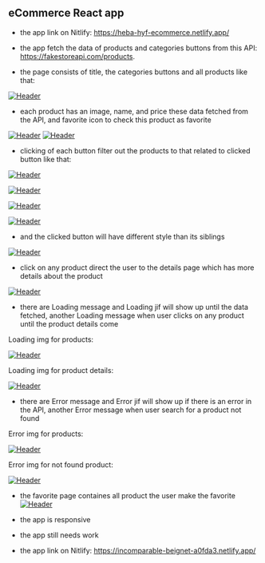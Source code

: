 ## eCommerce React app

- the app link on Nitlify:
https://heba-hyf-ecommerce.netlify.app/

- the app fetch the data of products and categories buttons from this API: https://fakestoreapi.com/products.

- the page consists of title, the categories buttons and all products like that:

[![Header](https://res.cloudinary.com/hapiii/image/upload/v1668539497/HYF/React/ouru2f5ao9f4bva4pga9.png)](https://some-url.dev/)



- each product has an image, name, and price these data fetched from the API, and favorite icon to check this product as favorite

[![Header](https://res.cloudinary.com/hapiii/image/upload/v1669806335/react-apps/umutp3sqiufzpefwkkfp.jpg)](https://some-url.dev/)
[![Header](https://res.cloudinary.com/hapiii/image/upload/v1669231585/react-apps/woekupkqztv15fi2aokh.jpg)](https://some-url.dev/)



- clicking of each button filter out the products to that related to clicked button like that:

[![Header](https://res.cloudinary.com/hapiii/image/upload/v1668539494/HYF/React/n5vkyysce0tbl38gnp7r.png)](https://some-url.dev/)

[![Header](https://res.cloudinary.com/hapiii/image/upload/v1668539494/HYF/React/k73uorsf218kokgcwtx4.png)](https://some-url.dev/)

[![Header](https://res.cloudinary.com/hapiii/image/upload/v1668539494/HYF/React/hewwpnocjzabtpcsb3wj.png)](https://some-url.dev/)

[![Header](https://res.cloudinary.com/hapiii/image/upload/v1668539494/HYF/React/ecjfrkmhvrdft3fpalh1.png)](https://some-url.dev/)



- and the clicked button will have different style than its siblings

[![Header](https://res.cloudinary.com/hapiii/image/upload/v1668539691/HYF/React/lrwyawniuamri2ctuv6f.jpg)](https://some-url.dev/)


- click on any product direct the user to the details page which has more details about the product

[![Header](https://res.cloudinary.com/hapiii/image/upload/v1668902470/react-apps/km96rqbwzvrw4yy13emz.png)](https://some-url.dev/)

- there are Loading message and Loading jif will show up until the data fetched, another Loading message when user clicks on any product until the product details come

Loading img for products:

[![Header](https://res.cloudinary.com/hapiii/image/upload/v1668902470/react-apps/ktba5decrtmai60npmrc.jpg)](https://some-url.dev/)


Loading img for product details:

[![Header](https://res.cloudinary.com/hapiii/image/upload/v1668902470/react-apps/oqolc7ctiyny7zy7bybz.jpg)](https://some-url.dev/)


- there are Error message and Error jif will show up if there is an error in the API, another Error message when user search for a product not found

Error img for products:

[![Header](https://res.cloudinary.com/hapiii/image/upload/v1668902470/react-apps/crajupns89cfsxyzcx4v.jpg)](https://some-url.dev/)


Error img for not found product:

[![Header](https://res.cloudinary.com/hapiii/image/upload/v1668902470/react-apps/ikfem3uqancmn9ri1fg9.jpg)](https://some-url.dev/)

- the favorite page containes all product the user make the favorite 
[![Header](https://res.cloudinary.com/hapiii/image/upload/v1669806550/react-apps/hdaqfs02adwyfmgbyf63.png)](https://some-url.dev/)

- the app is responsive
- the app still needs work 
- the app link on Nitlify:
https://incomparable-beignet-a0fda3.netlify.app/
